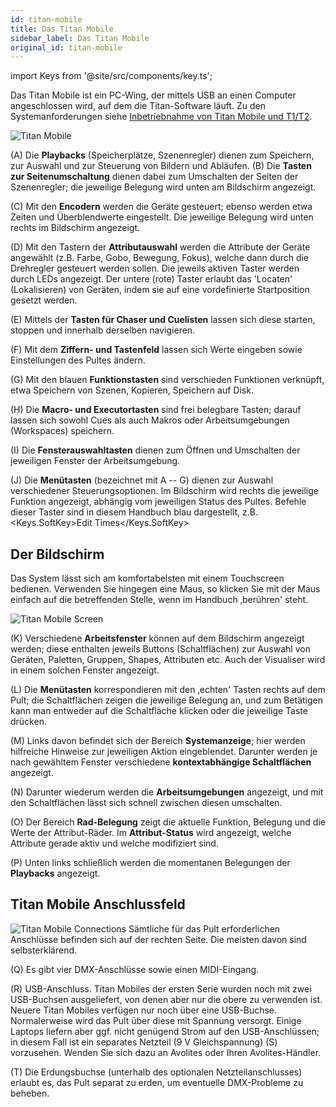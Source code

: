 ```yaml
---
id: titan-mobile
title: Das Titan Mobile
sidebar_label: Das Titan Mobile
original_id: titan-mobile
---
```


import Keys from '@site/src/components/key.ts';

Das Titan Mobile ist ein PC-Wing, der mittels USB an einen Computer
angeschlossen wird, auf dem die Titan-Software läuft. Zu den 
Systemanforderungen siehe [Inbetriebnahme von Titan Mobile und T1/T2](../titan-basics.md#inbetriebnahme-von-titan-mobile-und-t1t2).

![Titan Mobile](/docs/images/Titan-Mobile.png)

\(A\) Die <strong>Playbacks</strong> (Speicherplätze, Szenenregler) dienen zum Speichern,
zur Auswahl und zur Steuerung von Bildern und Abläufen. \(B\) Die **Tasten 
zur Seitenumschaltung** dienen dabei zum Umschalten der Seiten der Szenenregler;
die jeweilige Belegung wird unten am Bildschirm angezeigt.

\(C\) Mit den <strong>Encodern</strong> werden die Geräte gesteuert; ebenso
werden etwa Zeiten und Überblendwerte eingestellt. Die jeweilige
Belegung wird unten rechts im Bildschirm angezeigt.

\(D\) Mit den Tastern der <strong>Attributauswahl</strong> werden die Attribute der Geräte
angewählt (z.B. Farbe, Gobo, Bewegung, Fokus), welche dann durch die
Drehregler gesteuert werden sollen. Die jeweils aktiven Taster werden
durch LEDs angezeigt. Der untere (rote) Taster erlaubt das 'Locaten'
(Lokalisieren) von Geräten, indem sie auf eine vordefinierte
Startposition gesetzt werden.

\(E\) Mittels der <strong>Tasten für Chaser und Cuelisten</strong> lassen sich diese
starten, stoppen und innerhalb derselben navigieren.

\(F\) Mit dem <strong>Ziffern- und Tastenfeld</strong> lassen sich Werte eingeben sowie
Einstellungen des Pultes ändern.

\(G\) Mit den blauen <strong>Funktionstasten</strong> sind verschieden Funktionen
verknüpft, etwa Speichern von Szenen, Kopieren, Speichern auf Disk.

\(H\) Die <strong>Macro- und Executortasten</strong> sind frei belegbare Tasten; darauf lassen
sich sowohl Cues als auch Makros oder Arbeitsumgebungen (Workspaces)
speichern.

\(I\) Die <strong>Fensterauswahltasten</strong> dienen zum Öffnen und Umschalten der
jeweiligen Fenster der Arbeitsumgebung.

\(J\) Die <strong>Menütasten</strong> (bezeichnet mit A -- G) dienen zur Auswahl
verschiedener Steuerungsoptionen. Im Bildschirm wird rechts die jeweilige
Funktion angezeigt, abhängig vom jeweiligen Status
des Pultes. Befehle dieser Taster sind in diesem Handbuch blau dargestellt,
z.B. <Keys.SoftKey>Edit Times</Keys.SoftKey>

## Der Bildschirm

Das System lässt sich am komfortabelsten
mit einem Touchscreen bedienen. Verwenden Sie hingegen eine Maus, so
klicken Sie mit der Maus einfach auf die betreffenden Stelle, wenn im
Handbuch ‚berühren' steht.

![Titan Mobile Screen](/docs/images/Titan-Mobile-Screen.png)

\(K\) Verschiedene <strong>Arbeitsfenster</strong> können auf dem Bildschirm angezeigt
werden; diese enthalten jeweils Buttons (Schaltflächen) zur Auswahl von
Geräten, Paletten, Gruppen, Shapes, Attributen etc. Auch der Visualiser
wird in einem solchen Fenster angezeigt.

\(L\) Die <strong>Menütasten</strong> korrespondieren mit den ‚echten' Tasten rechts auf
dem Pult; die Schaltflächen zeigen die jeweilige Belegung an, und zum
Betätigen kann man entweder auf die Schaltfläche klicken oder die
jeweilige Taste drücken.

\(M\) Links davon befindet sich der Bereich <strong>Systemanzeige</strong>; hier werden
hilfreiche Hinweise zur jeweiligen Aktion eingeblendet. Darunter werden
je nach gewähltem Fenster verschiedene <strong>kontextabhängige Schaltflächen</strong>
angezeigt.

\(N\) Darunter wiederum werden die <strong>Arbeitsumgebungen</strong> angezeigt, und mit den
Schaltflächen lässt sich schnell zwischen diesen umschalten.

\(O\) Der Bereich <strong>Rad-Belegung</strong> zeigt die aktuelle Funktion, Belegung und
die Werte der Attribut-Räder. Im <strong>Attribut-Status</strong> wird angezeigt,
welche Attribute gerade aktiv und welche modifiziert sind.

\(P\) Unten links schließlich werden die momentanen Belegungen der
<strong>Playbacks</strong> angezeigt.

## Titan Mobile Anschlussfeld

![Titan Mobile Connections](/docs/images/Titan-Mobile-Connections.png)
Sämtliche für das Pult erforderlichen Anschlüsse befinden sich auf der
rechten Seite. Die meisten davon sind selbsterklärend. 

\(Q\) Es gibt vier DMX-Anschlüsse sowie einen MIDI-Eingang.

\(R\) USB-Anschluss. Titan Mobiles der ersten Serie wurden noch mit 
zwei USB-Buchsen ausgeliefert, von denen aber nur die obere zu verwenden 
ist. Neuere Titan Mobiles verfügen nur noch über eine USB-Buchse. 
Normalerweise wird das Pult über diese mit Spannung versorgt. Einige 
Laptops liefern aber ggf. nicht genügend Strom auf den USB-Anschlüssen; 
in diesem Fall ist ein separates Netzteil (9 V Gleichspannung) \(S\) vorzusehen. Wenden Sie sich dazu an Avolites oder Ihren Avolites-Händler.

\(T\) Die Erdungsbuchse (unterhalb des optionalen Netzteilanschlusses)
erlaubt es, das Pult separat zu erden, um eventuelle DMX-Probleme zu
beheben.
